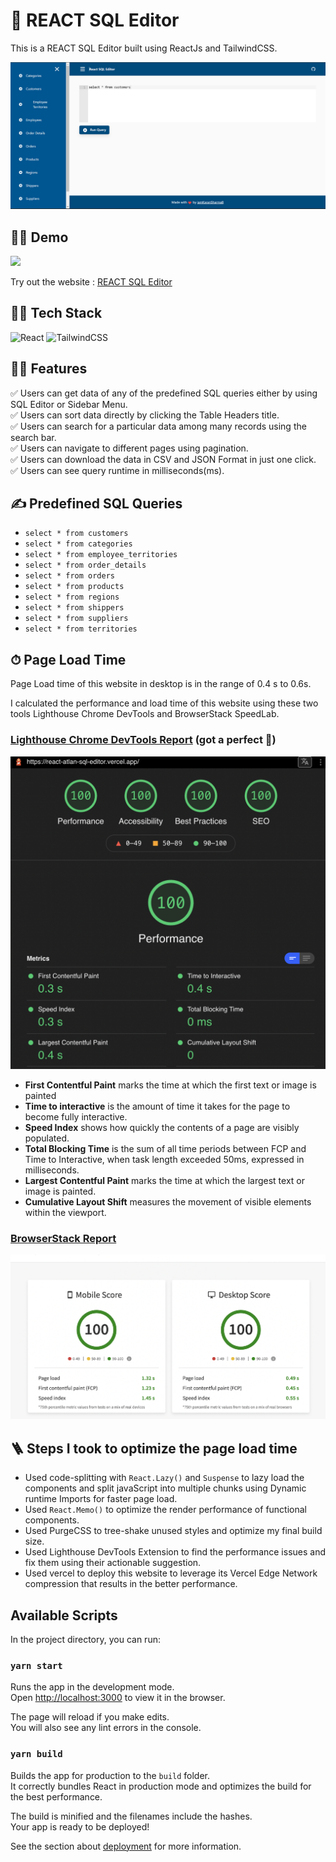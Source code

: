 # 🚀 REACT SQL Editor

This is a REACT SQL Editor built using ReactJs and TailwindCSS.

![Homepage](src/assets/screenshots/screenshot-readme.png)

## 👨‍💻 Demo

<a href="https://github.com/iamkaransharmab/SQL-EDITOR" target="blank">
<img src="https://img.shields.io/website?url=https://www.codingspace.codes&logo=github&style=flat-square" />
</a>

Try out the website : [REACT SQL Editor](https://react-sql-editor-view.vercel.app/)

## 👨‍🔧 Tech Stack

![React](https://img.shields.io/badge/react-%2320232a.svg?style=for-the-badge&logo=react&logoColor=%2361DAFB)
![TailwindCSS](https://img.shields.io/badge/tailwindcss-%2338B2AC.svg?style=for-the-badge&logo=tailwind-css&logoColor=white)

## 👨‍💻 Features

:white_check_mark: Users can get data of any of the predefined SQL queries either by using SQL Editor or Sidebar Menu.\
:white_check_mark: Users can sort data directly by clicking the Table Headers title.\
:white_check_mark: Users can search for a particular data among many records using the search bar.\
:white_check_mark: Users can navigate to different pages using pagination.\
:white_check_mark: Users can download the data in CSV and JSON Format in just one click.\
:white_check_mark: Users can see query runtime in milliseconds(ms).

## ✍️ Predefined SQL Queries

- `select * from customers`
- `select * from categories`
- `select * from employee_territories`
- `select * from order_details`
- `select * from orders`
- `select * from products`
- `select * from regions`
- `select * from shippers`
- `select * from suppliers`
- `select * from territories`

## ⏱ Page Load Time

Page Load time of this website in desktop is in the range of 0.4 s to 0.6s.

I calculated the performance and load time of this website using these two tools Lighthouse Chrome DevTools and BrowserStack SpeedLab.

### [Lighthouse Chrome DevTools Report](https://developers.google.com/web/tools/lighthouse#devtools) (got a perfect 💯)

![lighthouse report](src/assets/screenshots/screenshot-lighthouse.png)

- **First Contentful Paint** marks the time at which the first text or image is painted
- **Time to interactive** is the amount of time it takes for the page to become fully interactive.
- **Speed Index** shows how quickly the contents of a page are visibly populated.
- **Total Blocking Time** is the sum of all time periods between FCP and Time to Interactive, when task length exceeded 50ms, expressed in milliseconds.
- **Largest Contentful Paint** marks the time at which the largest text or image is painted.
- **Cumulative Layout Shift** measures the movement of visible elements within the viewport.

### [BrowserStack Report](https://www.browserstack.com/speedlab)

![browserstack report](src/assets/screenshots/screenshot-three.png)

## 🪜 Steps I took to optimize the page load time

- Used code-splitting with `React.Lazy()` and `Suspense` to lazy load the components and split javaScript into multiple chunks using Dynamic runtime Imports for faster page load.
- Used `React.Memo()` to optimize the render performance of functional components.
- Used PurgeCSS to tree-shake unused styles and optimize my final build size.
- Used Lighthouse DevTools Extension to find the performance issues and fix them using their actionable suggestion.
- Used vercel to deploy this website to leverage its Vercel Edge Network compression that results in the better performance.

## Available Scripts

In the project directory, you can run:

### `yarn start`

Runs the app in the development mode.\
Open [http://localhost:3000](http://localhost:3000) to view it in the browser.

The page will reload if you make edits.\
You will also see any lint errors in the console.

### `yarn build`

Builds the app for production to the `build` folder.\
It correctly bundles React in production mode and optimizes the build for the best performance.

The build is minified and the filenames include the hashes.\
Your app is ready to be deployed!

See the section about [deployment](https://facebook.github.io/create-react-app/docs/deployment) for more information.

